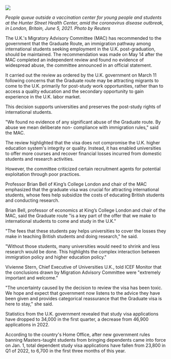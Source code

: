 ![](https://i1-english.vnecdn.net/2024/05/17/saujxdscb5kzzatdts3c6nfpay-171-2599-4330-1715935921.jpg?w=680&h=408&q=100&dpr=1&fit=crop&s=Rkv6m7aaYwlICVkpJQBc8g)

*People queue outside a vaccination center for young people and students at the Hunter Street Health Center, amid the coronavirus disease outbreak, in London, Britain, June 5, 2021. Photo by Reuters*

The U.K.'s Migratory Advisory Committee (MAC) has recommended to the government that the Graduate Route, an immigration pathway among international students seeking employment in the U.K. post-graduation, should be maintained.
The recommendation was made on May 14 after the MAC completed an independent review and found no evidence of widespread abuse, the committee announced in an official statement.

It carried out the review as ordered by the U.K. government on March 11 following concerns that the Graduate route may be attracting migrants to come to the U.K. primarily for post-study work opportunities, rather than to access a quality education and the secondary opportunity to gain experience in the U.K. labor market.

This decision supports universities and preserves the post-study rights of international students.

"We found no evidence of any significant abuse of the Graduate route. By abuse we mean deliberate non- compliance with immigration rules," said the MAC.

The review highlighted that the visa does not compromise the U.K. higher education system's integrity or quality. Instead, it has enabled universities to offer more courses and recover financial losses incurred from domestic students and research activities.

However, the committee criticized certain recruitment agents for potential exploitation through poor practices.

Professor Brian Bell of King’s College London and chair of the MAC emphasized that the graduate visa was crucial for attracting international students, whose fees help subsidize the costs of educating British students and conducting research.

Brian Bell, professor of economics at King’s College London and chair of the MAC, said the Graduate route "is a key part of the offer that we make to international students to come and study in the U.K."

"The fees that these students pay helps universities to cover the losses they make in teaching British students and doing research," he said.

"Without those students, many universities would need to shrink and less research would be done. This highlights the complex interaction between immigration policy and higher education policy."

Vivienne Stern, Chief Executive of Universities U.K., told ICEF Monitor that the conclusions drawn by Migration Advisory Committee were "extremely important and welcome."

"The uncertainty caused by the decision to review the visa has been toxic. We hope and expect that government now listens to the advice they have been given and provides categorical reassurance that the Graduate visa is here to stay," she said.

Statistics from the U.K. government revealed that study visa applications have dropped to 34,000 in the first quarter, a decrease from 46,900 applications in 2022.

According to the country's Home Office, after new government rules banning Masters-taught students from bringing dependents came into force on Jan. 1, total dependent study visa applications have fallen from 23,800 in Q1 of 2022, to 6,700 in the first three months of this year.

